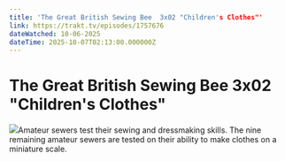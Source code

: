 ```yaml
---
title: 'The Great British Sewing Bee  3x02 "Children's Clothes"' 
link: https://trakt.tv/episodes/1757676
dateWatched: 10-06-2025
dateTime: 2025-10-07T02:13:00.000000Z
---
```

# The Great British Sewing Bee  3x02 "Children's Clothes"

![](https://walter-r2.trakt.tv/images/episodes/001/757/676/screenshots/thumb/162b3bf441.jpg)Amateur sewers test their sewing and dressmaking skills. The nine remaining amateur sewers are tested on their ability to make clothes on a miniature scale.
